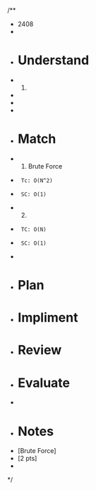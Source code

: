 /**
* 2408
*
* # Understand
* 1. 
*
*
*
* # Match
* 1. Brute Force 
*      Tc: O(N^2)
*      SC: O(1)
* 2. 
*      TC: O(N)
*      SC: O(1)
*
* # Plan
* # Impliment
* # Review
* # Evaluate
*
* # Notes
* [Brute Force]
* [2 pts]
*
*/